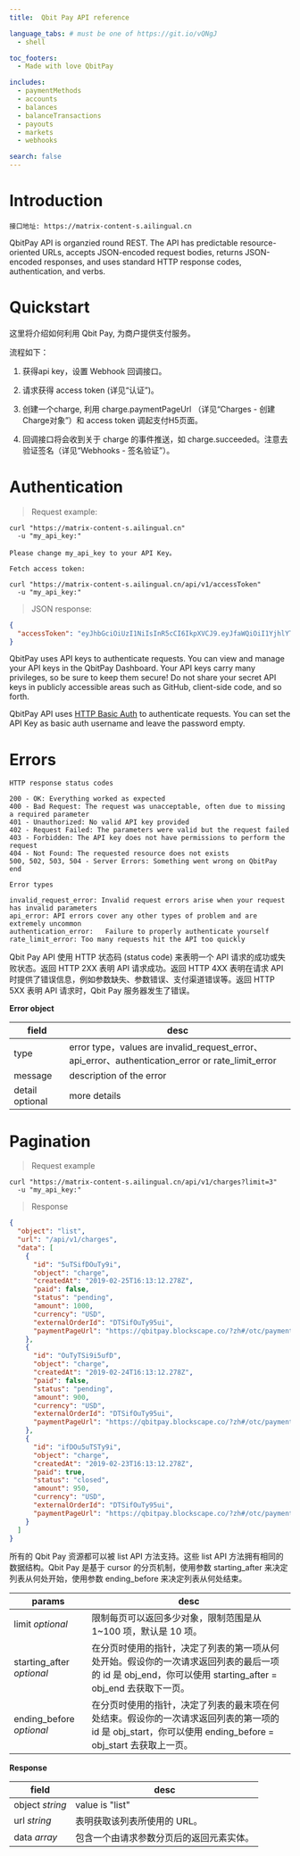 ```yaml
---
title:  Qbit Pay API reference

language_tabs: # must be one of https://git.io/vQNgJ
  - shell

toc_footers:
  - Made with love QbitPay

includes:
  - paymentMethods
  - accounts
  - balances
  - balanceTransactions
  - payouts
  - markets
  - webhooks

search: false
---
```


# Introduction

```shell
接口地址: https://matrix-content-s.ailingual.cn
```

QbitPay API is organzied round REST. The API has predictable resource-oriented URLs, accepts JSON-encoded request bodies, returns JSON-encoded responses, and uses standard HTTP response codes, authentication, and verbs.

# Quickstart

这里将介绍如何利用 Qbit Pay, 为商户提供支付服务。

流程如下：

1. 获得api key，设置 Webhook 回调接口。

2. 请求获得 access token (详见“认证”)。

3. 创建一个charge, 利用 charge.paymentPageUrl （详见“Charges - 创建Charge对象”）和 access token 调起支付H5页面。

4. 回调接口将会收到关于 charge 的事件推送，如 charge.succeeded。注意去验证签名（详见“Webhooks - 签名验证”）。

# Authentication

> Request example:

```shell
curl "https://matrix-content-s.ailingual.cn"
  -u "my_api_key:"

Please change my_api_key to your API Key。

Fetch access token:

curl "https://matrix-content-s.ailingual.cn/api/v1/accessToken"
  -u "my_api_key:"
```

> JSON response:

```json
{
  "accessToken": "eyJhbGciOiUzI1NiIsInR5cCI6IkpXVCJ9.eyJfaWQiOiI1YjhlYTFhNWVhOWViNzYyNjQyNTBkZGEiLCJpc0FkbWluIjp0cnVlLCJhdXRoQ29kZSI6IjIzOTY2OSIsImlhdCI6MTU1MTOTU5OSwiZXhwIjoxNTUzNzAxNTk5fQ.1Q7R9sXdEq1CziLroHekBDVQ4NLu1OtAhswHJECjU"
}
```
QbitPay uses API keys to authenticate requests. You can view and manage your API keys in the QbitPay Dashboard. Your API keys carry many privileges, so be sure to keep them secure! Do not share your secret API keys in publicly accessible areas such as GitHub, client-side code, and so forth.

QbitPay API uses [HTTP Basic Auth](https://en.wikipedia.org/wiki/Basic_access_authentication) to authenticate requests. You can set the API Key as basic auth username and leave the password empty.

# Errors

```shell
HTTP response status codes

200 - OK: Everything worked as expected
400 - Bad Request: The request was unacceptable, often due to missing a required parameter
401 - Unauthorized:	No valid API key provided
402 - Request Failed: The parameters were valid but the request failed
403 - Forbidden: The API key does not have permissions to perform the request
404 - Not Found: The requested resource does not exists
500, 502, 503, 504 - Server Errors: Something went wrong on QbitPay end

Error types

invalid_request_error: Invalid request errors arise when your request has invalid parameters
api_error: API errors cover any other types of problem and are extremely uncommon
authentication_error:	Failure to properly authenticate yourself
rate_limit_error: Too many requests hit the API too quickly
```

Qbit Pay API 使用 HTTP 状态码 (status code) 来表明一个 API 请求的成功或失败状态。返回 HTTP 2XX 表明 API 请求成功。返回 HTTP 4XX 表明在请求 API 时提供了错误信息，例如参数缺失、参数错误、支付渠道错误等。返回 HTTP 5XX 表明 API 请求时，Qbit Pay 服务器发生了错误。

**Error object**

field |	desc
------- | ------
type	| error type，values are invalid_request_error、api_error、authentication_error or rate_limit_error
message	| description of the error
detail optional | more details

# Pagination

> Request example

```shell
curl "https://matrix-content-s.ailingual.cn/api/v1/charges?limit=3"
  -u "my_api_key:"
```

> Response

```json
{
  "object": "list",
  "url": "/api/v1/charges",
  "data": [
    {
      "id": "5uTSifDOuTy9i",
      "object": "charge",
      "createdAt": "2019-02-25T16:13:12.278Z",
      "paid": false,
      "status": "pending",
      "amount": 1000,
      "currency": "USD",
      "externalOrderId": "DTSifOuTy95ui",
      "paymentPageUrl": "https://qbitpay.blockscape.co/?zh#/otc/payment?tradeId=DTSifOuTy95ifOuTy95"
    },
    {
      "id": "OuTyTSi9i5ufD",
      "object": "charge",
      "createdAt": "2019-02-24T16:13:12.278Z",
      "paid": false,
      "status": "pending",
      "amount": 900,
      "currency": "USD",
      "externalOrderId": "DTSifOuTy95ui",
      "paymentPageUrl": "https://qbitpay.blockscape.co/?zh#/otc/payment?tradeId=OuTy95DTSififOuTy95"
    },
    {
      "id": "ifDOu5uTSTy9i",
      "object": "charge",
      "createdAt": "2019-02-23T16:13:12.278Z",
      "paid": true,
      "status": "closed",
      "amount": 950,
      "currency": "USD",
      "externalOrderId": "DTSifOuTy95ui",
      "paymentPageUrl": "https://qbitpay.blockscape.co/?zh#/otc/payment?tradeId=uTifOuTy95DTSifOy95"
    }
  ]
}
```

所有的 Qbit Pay 资源都可以被 list API 方法支持。这些 list API 方法拥有相同的数据结构。Qbit Pay 是基于 cursor 的分页机制，使用参数 starting_after 来决定列表从何处开始，使用参数 ending_before 来决定列表从何处结束。

params |	desc
------- | -------
limit *optional* | 限制每页可以返回多少对象，限制范围是从 1~100 项，默认是 10 项。
starting_after *optional* | 在分页时使用的指针，决定了列表的第一项从何处开始。假设你的一次请求返回列表的最后一项的 id 是 obj_end，你可以使用 starting_after = obj_end 去获取下一页。
ending_before *optional* | 在分页时使用的指针，决定了列表的最末项在何处结束。假设你的一次请求返回列表的第一项的 id 是 obj_start，你可以使用 ending_before = obj_start 去获取上一页。

**Response**

field |	desc
------- | -------
object *string* | value is "list"
url *string* | 表明获取该列表所使用的 URL。
data *array* | 包含一个由请求参数分页后的返回元素实体。
